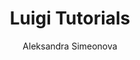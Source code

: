---
title: Luigi Tutorials
seoMetaDescription: Luigi Tutorials on SAP Developers website
author:
  - Aleksandra Simeonova
layout: blog
---